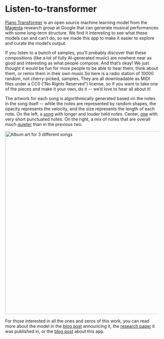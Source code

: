 Listen-to-transformer
====================
[Piano Transformer](https://magenta.tensorflow.org/piano-transformer) is an open source machine learning model from the [Magenta](https://magenta.tensorflow.org/) research group at Google that can generate musical performances with some long-term structure. We find it interesting to see what these models can and can’t do, so we made this app to make it easier to explore and curate the model’s output.

If you listen to a bunch of samples, you’ll probably discover that these compositions (like a lot of fully AI-generated music) are nowhere near as good and interesting as what people compose. And that’s okay! We just thought it would be fun for more people to be able to hear them, think about them, or remix them in their own music.So here is a radio station of 10000 random, not cherry-picked, samples. They are all downloadable as MIDI files under a CC0 (“No Rights Reserved”) license, so if you want to take one of the pieces and make it your own, do it -- we’d love to hear all about it!

The artwork for each song is algorithmically generated based on the notes in the song itself -- while the notes are represented by random shapes, the opacity represents the velocity, and the size represents the length of each note. On the left, a [song]() with longer and louder held notes. Center, [one]() with very short punctuated notes. On the right, a mix of notes that are overall much [quieter]() than in the previous two.

<img width="600" alt="Album art for 3 different songs" src="https://user-images.githubusercontent.com/1369170/74288605-b36f7480-4ce1-11ea-8606-9eeef26b6451.png">

For those interested in all the ones and zeros of this work, you can read more about the model in the [blog post](https://magenta.tensorflow.org/music-transformer) announcing it, the [research paper](https://arxiv.org/abs/1809.04281) it was published in, or the [blog post]() about this app.
